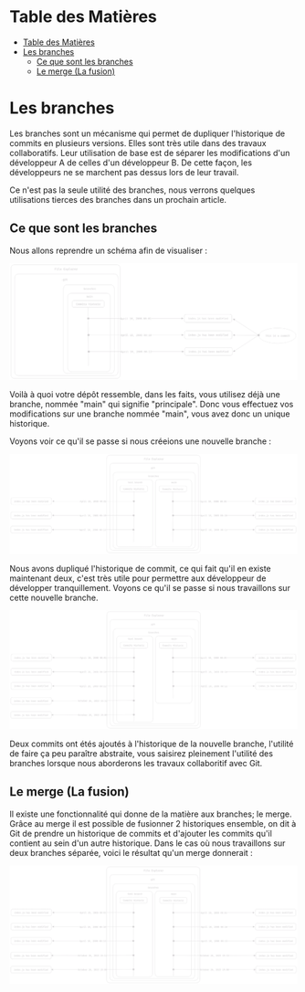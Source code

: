 # Table des Matières

- [Table des Matières](#table-des-matières)
- [Les branches](#les-branches)
  - [Ce que sont les branches](#ce-que-sont-les-branches)
  - [Le merge (La fusion)](#le-merge-la-fusion)

# Les branches

Les branches sont un mécanisme qui permet de dupliquer l'historique de commits en plusieurs versions. Elles sont très utile dans des travaux collaboratifs. Leur utilisation de base est de séparer les modifications d'un développeur A de celles d'un développeur B. De cette façon, les développeurs ne se marchent pas dessus lors de leur travail.

Ce n'est pas la seule utilité des branches, nous verrons quelques utilisations tierces des branches dans un prochain article.

## Ce que sont les branches

Nous allons reprendre un schéma afin de visualiser :

![one branch](../assets/one-branch-repo.png)

Voilà à quoi votre dépôt ressemble, dans les faits, vous utilisez déjà une branche, nommée "main" qui signifie "principale". Donc vous effectuez vos modifications sur une branche nommée "main", vous avez donc un unique historique.

Voyons voir ce qu'il se passe si nous créeions une nouvelle branche :

![two branches](../assets/two-branch-repo.png)

Nous avons dupliqué l'historique de commit, ce qui fait qu'il en existe maintenant deux, c'est très utile pour permettre aux développeur de développer tranquillement. Voyons ce qu'il se passe si nous travaillons sur cette nouvelle branche.

![](../assets/new-commits.png)

Deux commits ont étés ajoutés à l'historique de la nouvelle branche, l'utilité de faire ça peu paraître abstraite, vous saisirez pleinement l'utilité des branches lorsque nous aborderons les travaux collaboritif avec Git.

## Le merge (La fusion)

Il existe une fonctionnalité qui donne de la matière aux branches; le merge. Grâce au merge il est possible de fusionner 2 historiques ensemble, on dit à Git de prendre un historique de commits et d'ajouter les commits qu'il contient au sein d'un autre historique. Dans le cas où nous travaillons sur deux branches séparée, voici le résultat qu'un merge donnerait : 

![](../assets/merge.png)
